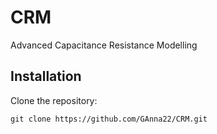 # CRM

Advanced Capacitance Resistance Modelling

## Installation

Clone the repository:

    git clone https://github.com/GAnna22/CRM.git
